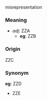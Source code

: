 misrepresentation
### Meaning
+ _adj_: ZZA
    + __eg__: ZZB

### Origin

ZZC

### Synonym

__eg__: ZZD

+ ZZE


